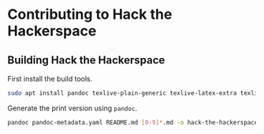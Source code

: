 # Contributing to Hack the Hackerspace

## Building Hack the Hackerspace

First install the build tools.

```bash
sudo apt install pandoc texlive-plain-generic texlive-latex-extra texlive-fonts-recommended texlive-fonts-extra
```

Generate the print version using `pandoc`.

```bash
pandoc pandoc-metadata.yaml README.md [0-9]*.md -o hack-the-hackerspace.pdf --template eisvogel.tex --toc --listings --metadata date="`date +%D`" --include-before-body=include-cover.tex
```
